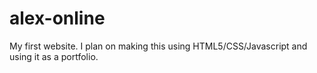 alex-online
===========

My first website. I plan on making this using HTML5/CSS/Javascript and using it as a portfolio.
